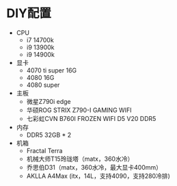 # DIY配置

- CPU
  - i7 14700k
  - i9 13900k
  - i9 14900k
- 显卡
  - 4070 ti super 16G
  - 4080 16G
  - 4080 super
- 主板
  - 微星Z790i edge
  - 华硕ROG STRIX Z790-I GAMING WIFI
  - 七彩虹CVN B760I FROZEN WIFI D5 V20 DDR5
- 内存
  - DDR5 32GB * 2
- 机箱
  - Fractal Terra
  - 机械大师T15玲珑塔（matx，360水冷）
  - 乔思伯D31（matx，360水冷，最大显卡400mm）
  - AKLLA A4Max (itx，14L，支持4090，支持280冷排)

